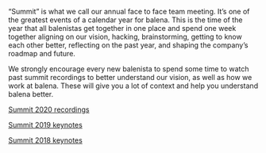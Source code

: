 “Summit” is what we call our annual face to face team meeting. It’s one of the greatest events of a calendar year for balena. This is the time of the year that all balenistas get together in one place and spend one week together aligning on our vision, hacking, brainstorming, getting to know each other better, reflecting on the past year, and shaping the company’s roadmap and future.  

We strongly encourage every new balenista to spend some time to watch past summit recordings to better understand our vision, as well as how we work at balena. These will give you a lot of context and help you understand balena better. 

[Summit 2020 recordings](https://github.com/balena-io/balena-io/wiki/Summit-2020) 

[Summit 2019 keynotes](https://github.com/balena-io/balena-io/wiki/Summit-2019-Keynotes)

[Summit 2018 keynotes](https://github.com/balena-io/balena-io/wiki/Summit-2018-Keynotes) 